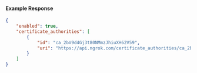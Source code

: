<!-- Code generated for API Clients. DO NOT EDIT. -->

#### Example Response

```json
{
	"enabled": true,
	"certificate_authorities": [
		{
			"id": "ca_2bV9d4Gj3t80NMmzJhiuXH62V59",
			"uri": "https://api.ngrok.com/certificate_authorities/ca_2bV9d4Gj3t80NMmzJhiuXH62V59"
		}
	]
}
```
